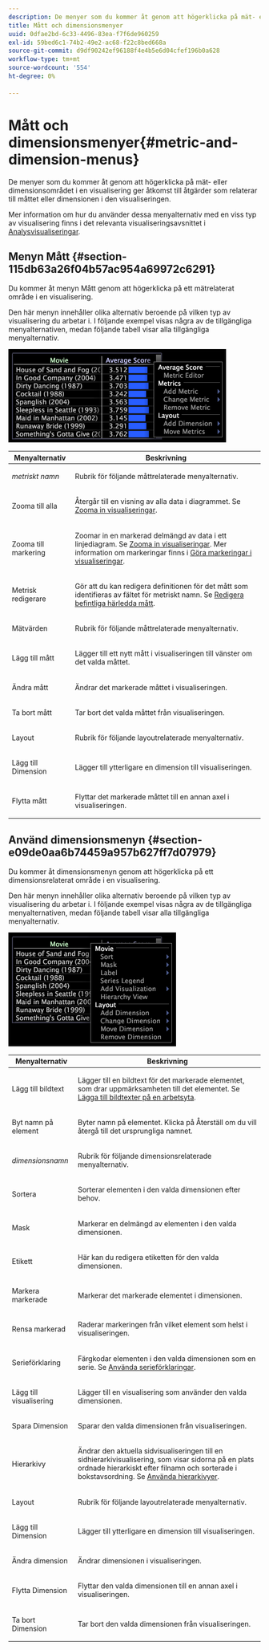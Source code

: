 ```yaml
---
description: De menyer som du kommer åt genom att högerklicka på mät- eller dimensionsområdet i en visualisering ger åtkomst till åtgärder som relaterar till måttet eller dimensionen i den visualiseringen.
title: Mått och dimensionsmenyer
uuid: 0dfae2bd-6c33-4496-83ea-f7f6de960259
exl-id: 59bed6c1-74b2-49e2-ac68-f22c8bed668a
source-git-commit: d9df90242ef96188f4e4b5e6d04cfef196b0a628
workflow-type: tm+mt
source-wordcount: '554'
ht-degree: 0%

---
```


# Mått och dimensionsmenyer{#metric-and-dimension-menus}

De menyer som du kommer åt genom att högerklicka på mät- eller dimensionsområdet i en visualisering ger åtkomst till åtgärder som relaterar till måttet eller dimensionen i den visualiseringen.

Mer information om hur du använder dessa menyalternativ med en viss typ av visualisering finns i det relevanta visualiseringsavsnittet i [Analysvisualiseringar](../../../home/c-get-started/c-analysis-vis/c-analysis-vis.md).

## Menyn Mått {#section-115db63a26f04b57ac954a69972c6291}

Du kommer åt menyn Mått genom att högerklicka på ett mätrelaterat område i en visualisering.

Den här menyn innehåller olika alternativ beroende på vilken typ av visualisering du arbetar i. I följande exempel visas några av de tillgängliga menyalternativen, medan följande tabell visar alla tillgängliga menyalternativ.

![](assets/mnu_Metric.png)

<table id="table_81EFAC2D754843DD98C2DDF81A35A2B4"> 
 <thead> 
  <tr> 
   <th colname="col1" class="entry"> Menyalternativ </th> 
   <th colname="col2" class="entry"> Beskrivning </th> 
  </tr> 
 </thead>
 <tbody> 
  <tr> 
   <td colname="col1"> <i>metriskt namn</i> </td> 
   <td colname="col2"> <p>Rubrik för följande måttrelaterade menyalternativ. </p> </td> 
  </tr> 
  <tr> 
   <td colname="col1"> <p>Zooma till alla </p> </td> 
   <td colname="col2"> <p>Återgår till en visning av alla data i diagrammet. Se <a href="../../../home/c-get-started/c-vis/c-zoom-vis.md#concept-7e33670bb5344f78a316f1a84cc20530"> Zooma in visualiseringar</a>. </p> </td> 
  </tr> 
  <tr> 
   <td colname="col1"> <p>Zooma till markering </p> </td> 
   <td colname="col2"> <p>Zoomar in en markerad delmängd av data i ett linjediagram. Se <a href="../../../home/c-get-started/c-vis/c-zoom-vis.md#concept-7e33670bb5344f78a316f1a84cc20530"> Zooma in visualiseringar</a>. Mer information om markeringar finns i <a href="../../../home/c-get-started/c-vis/c-sel-vis/c-sel-vis.md#concept-012870ec22c7476e9afbf3b8b2515746"> Göra markeringar i visualiseringar</a>. </p> </td> 
  </tr> 
  <tr> 
   <td colname="col1"> <p>Metrisk redigerare </p> </td> 
   <td colname="col2"> <p>Gör att du kan redigera definitionen för det mått som identifieras av fältet för metriskt namn. Se <a href="../../../home/c-get-started/c-admin-intrf/c-prof-mgr/c-drvd-mtrcs.md#section-db6d924cf4e14bcc8d57cfe1059fc797"> Redigera befintliga härledda mått</a>. </p> </td> 
  </tr> 
  <tr> 
   <td colname="col1"> <p>Mätvärden </p> </td> 
   <td colname="col2"> <p>Rubrik för följande måttrelaterade menyalternativ. </p> </td> 
  </tr> 
  <tr> 
   <td colname="col1"> <p>Lägg till mått </p> </td> 
   <td colname="col2"> <p>Lägger till ett nytt mått i visualiseringen till vänster om det valda måttet. </p> </td> 
  </tr> 
  <tr> 
   <td colname="col1"> <p>Ändra mått </p> </td> 
   <td colname="col2"> <p>Ändrar det markerade måttet i visualiseringen. </p> </td> 
  </tr> 
  <tr> 
   <td colname="col1"> <p>Ta bort mått </p> </td> 
   <td colname="col2"> <p>Tar bort det valda måttet från visualiseringen. </p> </td> 
  </tr> 
  <tr> 
   <td colname="col1"> <p>Layout </p> </td> 
   <td colname="col2"> <p>Rubrik för följande layoutrelaterade menyalternativ. </p> </td> 
  </tr> 
  <tr> 
   <td colname="col1"> <p>Lägg till Dimension </p> </td> 
   <td colname="col2"> <p>Lägger till ytterligare en dimension till visualiseringen. </p> </td> 
  </tr> 
  <tr> 
   <td colname="col1"> <p>Flytta mått </p> </td> 
   <td colname="col2"> <p>Flyttar det markerade måttet till en annan axel i visualiseringen. </p> </td> 
  </tr> 
 </tbody> 
</table>

## Använd dimensionsmenyn {#section-e09de0aa6b74459a957b627ff7d07979}

Du kommer åt dimensionsmenyn genom att högerklicka på ett dimensionsrelaterat område i en visualisering.

Den här menyn innehåller olika alternativ beroende på vilken typ av visualisering du arbetar i. I följande exempel visas några av de tillgängliga menyalternativen, medan följande tabell visar alla tillgängliga menyalternativ.

![](assets/mnu_Dimension.png)

<table id="table_D8BB675B710B48A783B1C9EB206033E9"> 
 <thead> 
  <tr> 
   <th colname="col1" class="entry"> Menyalternativ </th> 
   <th colname="col2" class="entry"> Beskrivning </th> 
  </tr> 
 </thead>
 <tbody> 
  <tr> 
   <td colname="col1"> <p>Lägg till bildtext </p> </td> 
   <td colname="col2"> <p>Lägger till en bildtext för det markerade elementet, som drar uppmärksamheten till det elementet. Se <a href="../../../home/c-get-started/c-vis/c-call-wkspc.md#concept-212b09e763044d938987b4a9c658adc0"> Lägga till bildtexter på en arbetsyta</a>. </p> </td> 
  </tr> 
  <tr> 
   <td colname="col1"> <p>Byt namn på element </p> </td> 
   <td colname="col2"> <p>Byter namn på elementet. Klicka på <span class="uicontrol"> Återställ</span> om du vill återgå till det ursprungliga namnet. </p> </td> 
  </tr> 
  <tr> 
   <td colname="col1"> <p><i>dimensionsnamn</i> </p> </td> 
   <td colname="col2"> <p>Rubrik för följande dimensionsrelaterade menyalternativ. </p> </td> 
  </tr> 
  <tr> 
   <td colname="col1"> <p>Sortera </p> </td> 
   <td colname="col2"> <p>Sorterar elementen i den valda dimensionen efter behov. </p> </td> 
  </tr> 
  <tr> 
   <td colname="col1"> <p>Mask </p> </td> 
   <td colname="col2"> <p>Markerar en delmängd av elementen i den valda dimensionen. </p> </td> 
  </tr> 
  <tr> 
   <td colname="col1"> <p>Etikett </p> </td> 
   <td colname="col2"> <p>Här kan du redigera etiketten för den valda dimensionen. </p> </td> 
  </tr> 
  <tr> 
   <td colname="col1"> <p>Markera markerade </p> </td> 
   <td colname="col2"> <p>Markerar det markerade elementet i dimensionen. </p> </td> 
  </tr> 
  <tr> 
   <td colname="col1"> <p>Rensa markerad </p> </td> 
   <td colname="col2"> <p>Raderar markeringen från vilket element som helst i visualiseringen. </p> </td> 
  </tr> 
  <tr> 
   <td colname="col1"> <p>Serieförklaring </p> </td> 
   <td colname="col2"> <p>Färgkodar elementen i den valda dimensionen som en serie. Se <a href="../../../home/c-get-started/c-analysis-vis/c-tables/c-srs-leg.md#concept-c48042a705524bc4b63cd6f24874cc12"> Använda serieförklaringar</a>. </p> </td> 
  </tr> 
  <tr> 
   <td colname="col1"> <p>Lägg till visualisering </p> </td> 
   <td colname="col2"> <p>Lägger till en visualisering som använder den valda dimensionen. </p> </td> 
  </tr> 
  <tr> 
   <td colname="col1"> <p>Spara Dimension </p> </td> 
   <td colname="col2"> <p>Sparar den valda dimensionen från visualiseringen. </p> </td> 
  </tr> 
  <tr> 
   <td colname="col1"> <p>Hierarkivy </p> </td> 
   <td colname="col2"> <p>Ändrar den aktuella sidvisualiseringen till en sidhierarkivisualisering, som visar sidorna på en plats ordnade hierarkiskt efter filnamn och sorterade i bokstavsordning. Se <a href="../../../home/c-get-started/c-analysis-vis/c-tables/c-hier-vews.md#concept-b461183424a841eb94f8143a0eaf9bff"> Använda hierarkivyer</a>. </p> </td> 
  </tr> 
  <tr> 
   <td colname="col1"> <p>Layout </p> </td> 
   <td colname="col2"> <p>Rubrik för följande layoutrelaterade menyalternativ. </p> </td> 
  </tr> 
  <tr> 
   <td colname="col1"> <p>Lägg till Dimension </p> </td> 
   <td colname="col2"> <p>Lägger till ytterligare en dimension till visualiseringen. </p> </td> 
  </tr> 
  <tr> 
   <td colname="col1"> <p>Ändra dimension </p> </td> 
   <td colname="col2"> <p>Ändrar dimensionen i visualiseringen. </p> </td> 
  </tr> 
  <tr> 
   <td colname="col1"> <p>Flytta Dimension </p> </td> 
   <td colname="col2"> <p>Flyttar den valda dimensionen till en annan axel i visualiseringen. </p> </td> 
  </tr> 
  <tr> 
   <td colname="col1"> <p>Ta bort Dimension </p> </td> 
   <td colname="col2"> <p>Tar bort den valda dimensionen från visualiseringen. </p> </td> 
  </tr> 
 </tbody> 
</table>
